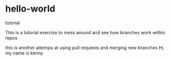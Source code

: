 # hello-world
tutorial

This is a tutorial exercise to mess around and see how branches work within repos

this is another attemps at using pull requests and merging new branches
Hi, my name is kenny
